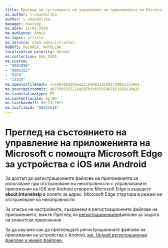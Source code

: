 ```yaml
---
title: Преглед на състоянието на управление на приложенията на Microsoft с помощта Microsoft Edge за устройства с iOS или Android
ms.author: v-smandalika
author: v-smandalika
manager: dansimp
ms.date: 12/03/2020
ms.audience: Admin
ms.topic: article
ms.service: o365-administration
ROBOTS: NOINDEX, NOFOLLOW
localization_priority: Normal
ms.collection: Adm_O365
ms.custom:
- "9003896"
- "9006502"
- "6950"
- "11143"
ms.openlocfilehash: 3ce60388adbbee51cb008a1dc691f298e13d39e1
ms.sourcegitcommit: ab75f66355116e995b3cb5505465b31989339e28
ms.translationtype: MT
ms.contentlocale: bg-BG
ms.lasthandoff: 08/13/2021
ms.locfileid: "58322518"
---
```

# <a name="view-the-management-status-of-microsoft-apps-by-using-microsoft-edge-for-ios-or-android-devices"></a>Преглед на състоянието на управление на приложенията на Microsoft с помощта Microsoft Edge за устройства с iOS или Android

За достъп до регистрационните файлове на приложенията за използване при отстраняване на неизправности с управляваните приложения на iOS или Android отворете Microsoft Edge и въведете **about:intunehelp** в полето за адрес. Microsoft Edge стартира в режим на отстраняване на неизправности.

За списък на настройките, съхранени в регистрационните файлове на приложението, вижте Преглед на [регистрационните](https://docs.microsoft.com/mem/intune/apps/app-protection-policy-settings-log)файлове за защита на клиентски приложения .

За да научите как да преглеждате регистрационните файлове на приложения на устройства с Android, [вж. Upload регистрационни файлове и имейл файлове.](https://docs.microsoft.com/mem/intune/user-help/send-logs-to-your-it-admin-by-email-android)